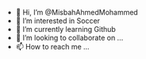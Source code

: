 - 👋 Hi, I’m @MisbahAhmedMohammed
- 👀 I’m interested in Soccer
- 🌱 I’m currently learning Github
- 💞️ I’m looking to collaborate on ...
- 📫 How to reach me ...

<!---
MisbahAhmedMohammed/MisbahAhmedMohammed is a ✨ special ✨ repository because its `README.md` (this file) appears on your GitHub profile.
You can click the Preview link to take a look at your changes.
--->
